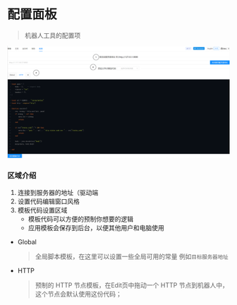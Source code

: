 # 配置面板
> 机器人工具的配置项

![img](../../res/config.png)

### 区域介绍
1. 连接到服务器的地址（驱动端
2. 设置代码编辑窗口风格
3. 模板代码设置区域
    * 模板代码可以方便的预制你想要的逻辑
    * 应用模板会保存到后台，以便其他用户和电脑使用

* Global
    > 全局脚本模板，在这里可以设置一些全局可用的常量 例如`目标服务器地址`

* HTTP
    > 预制的 HTTP 节点模板，在Edit页中拖动一个 HTTP 节点到机器人中，这个节点会默认使用这份代码；
